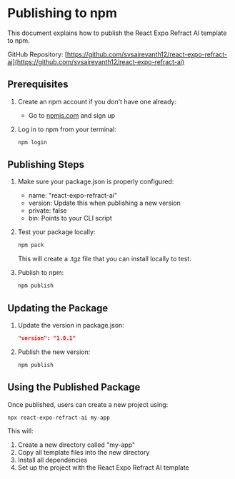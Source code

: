# Publishing to npm

This document explains how to publish the React Expo Refract AI template to npm.

GitHub Repository: [https://github.com/svsairevanth12/react-expo-refract-ai](https://github.com/svsairevanth12/react-expo-refract-ai)

## Prerequisites

1. Create an npm account if you don't have one already:
   - Go to [npmjs.com](https://www.npmjs.com/) and sign up

2. Log in to npm from your terminal:
   ```bash
   npm login
   ```

## Publishing Steps

1. Make sure your package.json is properly configured:
   - name: "react-expo-refract-ai"
   - version: Update this when publishing a new version
   - private: false
   - bin: Points to your CLI script

2. Test your package locally:
   ```bash
   npm pack
   ```
   This will create a .tgz file that you can install locally to test.

3. Publish to npm:
   ```bash
   npm publish
   ```

## Updating the Package

1. Update the version in package.json:
   ```json
   "version": "1.0.1"
   ```

2. Publish the new version:
   ```bash
   npm publish
   ```

## Using the Published Package

Once published, users can create a new project using:

```bash
npx react-expo-refract-ai my-app
```

This will:
1. Create a new directory called "my-app"
2. Copy all template files into the new directory
3. Install all dependencies
4. Set up the project with the React Expo Refract AI template
